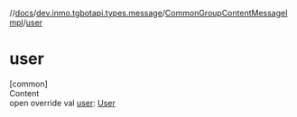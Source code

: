 //[docs](../../../index.md)/[dev.inmo.tgbotapi.types.message](../index.md)/[CommonGroupContentMessageImpl](index.md)/[user](user.md)



# user  
[common]  
Content  
open override val [user](user.md): [User](../../dev.inmo.tgbotapi.types/-user/index.md)  



